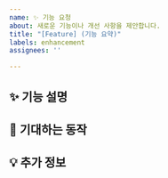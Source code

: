```yaml
---
name: ✨ 기능 요청
about: 새로운 기능이나 개선 사항을 제안합니다.
title: "[Feature] (기능 요약)"
labels: enhancement
assignees: ''

---
```


## ✨ 기능 설명
<!-- 추가하고 싶은 기능을 설명해주세요. -->


## 📌 기대하는 동작
<!-- 이 기능이 추가되었을 때 기대하는 동작을 설명해주세요. -->


## 💡 추가 정보
<!-- 기능을 구현하는 데 필요한 추가 정보나 참고할 리소스를 공유해주세요. -->

